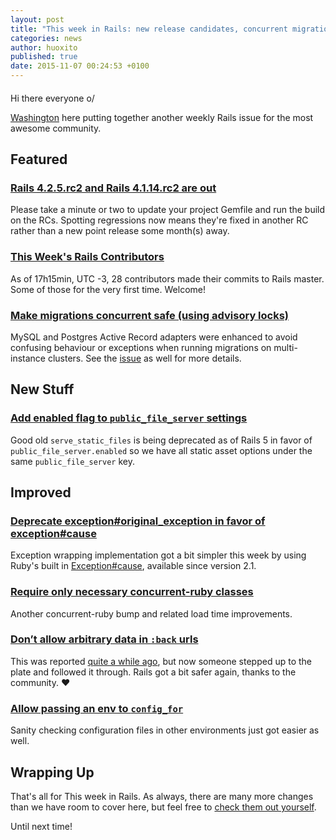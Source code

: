 ```yaml
---
layout: post
title: "This week in Rails: new release candidates, concurrent migrations and more!"
categories: news
author: huoxito
published: true
date: 2015-11-07 00:24:53 +0100
---
```


#### 

Hi there everyone o/

[Washington](https://twitter.com/huoxito) here putting together another weekly Rails issue for the most awesome community.

## Featured

### [Rails 4.2.5.rc2 and Rails 4.1.14.rc2 are out](http://weblog.rubyonrails.org/2015/11/6/Rails-4-2-5-rc2-and-4-1-14-rc2-have-been-released/)

Please take a minute or two to update your project Gemfile and run the build on the RCs. Spotting regressions now means they're fixed in another RC rather than a new point release some month(s) away.

### [This Week's Rails Contributors](http://contributors.rubyonrails.org/contributors/in-time-window/20151031-20151106)

As of 17h15min, UTC -3, 28 contributors made their commits to Rails master. Some of those for the very first time. Welcome!

### [Make migrations concurrent safe (using advisory locks)](https://github.com/rails/rails/pull/22122)

MySQL and Postgres Active Record adapters were enhanced to avoid confusing behaviour or exceptions when running migrations on multi-instance clusters. See the [issue](https://github.com/rails/rails/issues/22092) as well for more details.

## New Stuff

### [Add enabled flag to `public_file_server` settings](https://github.com/rails/rails/pull/22173)

Good old `serve_static_files` is being deprecated as of Rails 5 in favor of `public_file_server.enabled` so we have all static asset options under the same `public_file_server` key.

## Improved

### [Deprecate exception#original\_exception in favor of exception#cause](https://github.com/rails/rails/pull/18774)

Exception wrapping implementation got a bit simpler this week by using Ruby's built in [Exception#cause](http://ruby-doc.org/core-2.2.0/Exception.html#method-i-cause), available since version 2.1.

### [Require only necessary concurrent-ruby classes](https://github.com/rails/rails/pull/22185)

Another concurrent-ruby bump and related load time improvements.

### [Don’t allow arbitrary data in `:back` urls](https://github.com/rails/rails/pull/22180)

This was reported [quite a while ago](https://github.com/rails/rails/issues/14444), but now someone stepped up to the plate and followed it through. Rails got a bit safer again, thanks to the community. ❤️

### [Allow passing an env to `config_for`](https://github.com/rails/rails/pull/22128)

Sanity checking configuration files in other environments just got easier as well.

## Wrapping Up

That's all for This week in Rails. As always, there are many more changes than we have room to cover here, but feel free to [check them out yourself](https://github.com/rails/rails/compare/master@%7B2015-10-31%7D...@%7B2015-11-06%7D).

Until next time!

